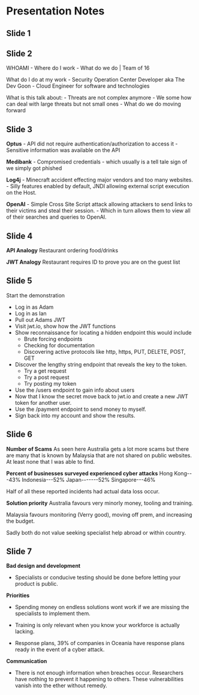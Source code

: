 # Presentation Notes

## Slide 1

## Slide 2
WHOAMI
	- Where do I work
	- What do we do | Team of 16

What do I do at my work
	- Security Operation Center Developer aka The Dev Goon
	- Cloud Engineer for software and technologies

What is this talk about:
	- Threats are not complex anymore
	- We some how can deal with large threats but not small ones
	- What do we do moving forward

## Slide 3
**Optus**
	- API did not require authentication/authorization to access it
	- Sensitive information was available on the API

**Medibank**
	- Compromised credentials - which usually is a tell tale sign of we simply got phished

**Log4j**
	- Minecraft accident effecting major vendors and too many websites.
	- Silly features enabled by default, JNDI allowing external script execution on the Host.

**OpenAI**
	- Simple Cross Site Script attack allowing attackers to send links to their victims and steal their session.
	- Which in turn allows them to view all of their searches and queries to OpenAI.

## Slide 4
**API Analogy**
Restaurant ordering food/drinks

**JWT Analogy**
Restaurant requires ID to prove you are on the guest list

## Slide 5
Start the demonstration

- 	Log in as Adam
- 	Log in as Ian
- 	Pull out Adams JWT
- 	Visit jwt.io, show how the JWT functions
- 	Show reconnaissance for locating a hidden endpoint this would include
	-	Brute forcing endpoints
	-	Checking for documentation
	-	Discovering active protocols like http, https, PUT, DELETE, POST, GET
- 	Discover the lengthy string endpoint that reveals the key to the token.
	- 	Try a get request
	- 	Try a post request
	- 	Try posting my token
-	Use the /users endpoint to gain info about users
-	Now that I know the secret move back to jwt.io and create a new JWT token for another user.
- 	Use the /payment endpoint to send money to myself.
-	Sign back into my account and show the results. 

## Slide 6
**Number of Scams**
As seen here Australia gets a lot more scams but there are many that is known by Malaysia that are not shared on public websites. At least none that I was able to find.

**Percent of businesses surveyed experienced cyber attacks**
Hong Kong---43%
Indonesia---52%
Japan-------52%
Singapore---46%

Half of all these reported incidents had actual data loss occur. 

**Solution priority**
Australia favours very minorly money, tooling and training.

Malaysia favours monitoring (Verry good), moving off prem, and increasing the budget.

Sadly both do not value seeking specialist help abroad or within country.


## Slide 7
**Bad design and development**
-	Specialists or conducive testing should be done before letting your product is public.

**Priorities**
- 	Spending money on endless solutions wont work if we are missing the 
	specialists to implement them.

- 	Training is only relevant when you know your workforce is actually lacking.

-	Response plans, 39% of companies in Oceania have response plans ready in the event of a cyber attack.

**Communication**
-	There is not enough information when breaches occur. Researchers have 
	nothing to prevent it happening to others. These vulnerabilities vanish into the ether without remedy.